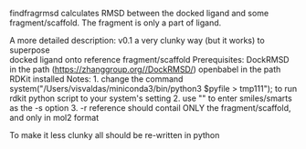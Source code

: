 findfragrmsd
calculates RMSD between the docked ligand and some fragment/scaffold. The fragment is only a part of ligand.

A more detailed description:
v0.1
a very clunky way (but it works) to superpose  
docked ligand onto reference fragment/scaffold
Prerequisites: 
DockRMSD in the path (https://zhanggroup.org//DockRMSD/)
openbabel in the path
RDKit installed
Notes: 1. change the command 
system("/Users/visvaldas/miniconda3/bin/python3 $pyfile > tmp111");
to run rdkit python script to your system's setting
2. use "" to enter smiles/smarts as the -s option
3. -r reference should contail ONLY the fragment/scaffold, and only in mol2 format

To make it less clunky all should be re-written in python
